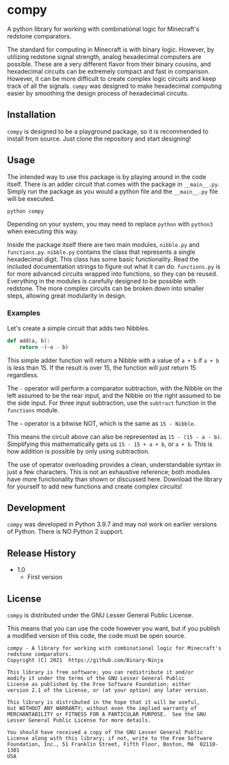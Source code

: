 # compy
A python library for working with combinational logic for Minecraft's redstone comparators.

The standard for computing in Minecraft is with binary logic. However, by utilizing redstone signal
strength, analog hexadecimal computers are possible. These are a very different flavor from their binary
cousins, and hexadecimal circuits can be extremely compact and fast in comparison. However, it can be more
difficult to create complex logic circuits and keep track of all the signals. `compy` was designed to make
hexadecimal computing easier by smoothing the design process of hexadecimal circuits.

## Installation
`compy` is designed to be a playground package, so it is recommended to install from source. Just clone
the repository and start designing!

## Usage
The intended way to use this package is by playing around in the code itself.
There is an adder circuit that comes with the package in `__main__.py`. Simply run the package as you
would a python file and the `__main__.py` file will be executed.
```shell
python compy
```
Depending on your system, you may need to replace `python` with `python3` when executing this way.

Inside the package itself there are two main modules, `nibble.py` and `functions.py`. `nibble.py` contains
the class that represents a single hexadecimal digit. This class has some basic functionality. Read the
included documentation strings to figure out what it can do. `functions.py` is for more advanced circuits
wrapped into functions, so they can be reused. Everything in the modules is carefully designed to be
possible with redstone. The more complex circuits can be broken down into smaller steps, allowing great
modularity in design.

### Examples
Let's create a simple circuit that adds two Nibbles.
```python
def add(a, b):
    return ~(~a - b)
```
This simple adder function will return a Nibble with a value of `a + b` if `a + b` is less than 15.
If the result is over 15, the function will just return 15 regardless.

The `-` operator will perform a comparator subtraction, with the Nibble on the left assumed to be the
rear input, and the Nibble on the right assumed to be the side input. For three input subtraction, use the
`subtract` function in the `functions` module.

The `~` operator is a bitwise NOT, which is the same as `15 - Nibble`.

This means the circuit above can
also be represented as `15 - (15 - a - b)`. Simplifying this mathematically gets us `15 - 15 + a + b`, or
`a + b`. This is how addition is possible by only using subtraction.

The use of operator overloading provides a clean, understandable syntax in just a few characters.
This is not an exhaustive reference; both modules have more functionality than shown or discussed here.
Download the library for yourself to add new functions and create complex circuits!

## Development
`compy` was developed in Python 3.9.7 and may not work on earlier versions of Python.
There is NO Python 2 support.

## Release History
- 1.0
  - First version

## License
`compy` is distributed under the GNU Lesser General Public License.

This means that you can use the code however you want, but if you publish a modified version of this code,
the code must be open source.

    compy - A library for working with combinational logic for Minecraft's redstone comparators.
    Copyright (C) 2021  https://github.com/Binary-Ninja

    This library is free software; you can redistribute it and/or
    modify it under the terms of the GNU Lesser General Public
    License as published by the Free Software Foundation; either
    version 2.1 of the License, or (at your option) any later version.

    This library is distributed in the hope that it will be useful,
    but WITHOUT ANY WARRANTY; without even the implied warranty of
    MERCHANTABILITY or FITNESS FOR A PARTICULAR PURPOSE.  See the GNU
    Lesser General Public License for more details.

    You should have received a copy of the GNU Lesser General Public
    License along with this library; if not, write to the Free Software
    Foundation, Inc., 51 Franklin Street, Fifth Floor, Boston, MA  02110-1301
    USA
